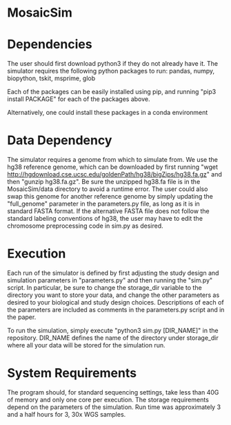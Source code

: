 # MosaicSim
# Dependencies
The user should first download python3 if they do not already have it.
The simulator requires the following python packages to run: pandas, numpy, biopython, tskit, msprime, glob

Each of the packages can be easily installed using pip, and running "pip3 install PACKAGE" for each of the packages above.

Alternatively, one could install these packages in a conda environment
# Data Dependency
The simulator requires a genome from which to simulate from. We use the hg38 reference genome, which can be downloaded by first running "wget http://hgdownload.cse.ucsc.edu/goldenPath/hg38/bigZips/hg38.fa.gz" and then "gunzip hg38.fa.gz". Be sure the unzipped hg38.fa file is in the MosaicSim/data directory to avoid a runtime error. The user could also swap this genome for another reference genome by simply updating the "full_genome" parameter in the parameters.py file, as long as it is in standard FASTA format. If the alternative FASTA file does not follow the standard labeling conventions of hg38, the user may have to edit the chromosome preprocessing code in sim.py as desired.

# Execution
Each run of the simulator is defined by first adjusting the study design and simulation parameters in "parameters.py" and then running the "sim.py" script. In particular, be sure to change the storage_dir variable to the directory you want to store your data, and change the other parameters as desired to your biological and study design choices. Descriptions of each of the parameters are included as comments in the parameters.py script and in the paper.

To run the simulation, simply execute "python3 sim.py [DIR_NAME]" in the repository. DIR_NAME defines the name of the directory under storage_dir where all your data will be stored for the simulation run.

# System Requirements
The program should, for standard sequencing settings, take less than 40G of memory and only one core per execution. The storage requirements depend on the parameters of the simulation. Run time was approximately 3 and a half hours for 3, 30x WGS samples.
